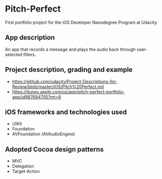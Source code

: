 # Pitch-Perfect
First portfolio project for the iOS Developer Nanodegree Program at Udacity

## App description
An app that records a message and plays the audio back through user-selected filters.

## Project description, grading and example
* https://github.com/udacity/Project-Descriptions-for-Review/blob/master/iOS/Pitch%20Perfect.md
* https://itunes.apple.com/us/app/pitch-perfect-portfolio-app/id987684705?mt=8

## iOS frameworks and technologies used
* UIKit
* Foundation
* AVFoundation (AVAudioEngine)

## Adopted Cocoa design patterns
* MVC
* Delegation
* Target-Action
